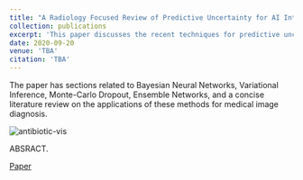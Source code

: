```yaml
---
title: "A Radiology Focused Review of Predictive Uncertainty for AI Interpretability and Trust in Computer Assisted Medical Intervention"
collection: publications
excerpt: 'This paper discusses the recent techniques for predictive uncertainty estimations for medical images with an overarching theme about clinician-computer trust.'
date: 2020-09-20
venue: 'TBA'
citation: 'TBA'
---
```


The paper has sections related to Bayesian Neural Networks, Variational Inference, Monte-Carlo Dropout, Ensemble Networks, and a concise literature review on the applications of these methods for medical image diagnosis.

![antibiotic-vis](/images/Uncertainty_Figure.tif)

ABSRACT.


[Paper](http://weina.me/files/vis_for_antibiotic_JIN.pdf)
